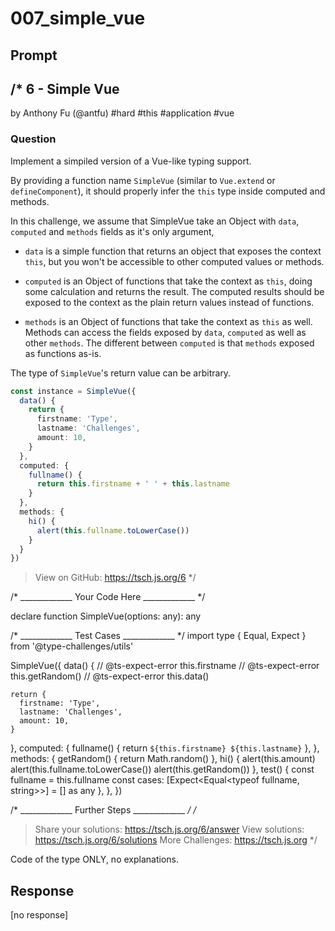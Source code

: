 # 007_simple_vue

## Prompt

/*
  6 - Simple Vue
  -------
  by Anthony Fu (@antfu) #hard #this #application #vue

  ### Question

  Implement a simpiled version of a Vue-like typing support.

  By providing a function name `SimpleVue` (similar to `Vue.extend` or `defineComponent`), it should properly infer the `this` type inside computed and methods.

  In this challenge, we assume that SimpleVue take an Object with `data`, `computed` and `methods` fields as it's only argument,

  - `data` is a simple function that returns an object that exposes the context `this`, but you won't be accessible to other computed values or methods.

  - `computed` is an Object of functions that take the context as `this`, doing some calculation and returns the result. The computed results should be exposed to the context as the plain return values instead of functions.

  - `methods` is an Object of functions that take the context as `this` as well. Methods can access the fields exposed by `data`, `computed` as well as other `methods`. The different between `computed` is that `methods` exposed as functions as-is.

  The type of `SimpleVue`'s return value can be arbitrary.

  ```ts
  const instance = SimpleVue({
    data() {
      return {
        firstname: 'Type',
        lastname: 'Challenges',
        amount: 10,
      }
    },
    computed: {
      fullname() {
        return this.firstname + ' ' + this.lastname
      }
    },
    methods: {
      hi() {
        alert(this.fullname.toLowerCase())
      }
    }
  })
  ```

  > View on GitHub: https://tsch.js.org/6
*/

/* _____________ Your Code Here _____________ */

declare function SimpleVue(options: any): any

/* _____________ Test Cases _____________ */
import type { Equal, Expect } from '@type-challenges/utils'

SimpleVue({
  data() {
    // @ts-expect-error
    this.firstname
    // @ts-expect-error
    this.getRandom()
    // @ts-expect-error
    this.data()

    return {
      firstname: 'Type',
      lastname: 'Challenges',
      amount: 10,
    }
  },
  computed: {
    fullname() {
      return `${this.firstname} ${this.lastname}`
    },
  },
  methods: {
    getRandom() {
      return Math.random()
    },
    hi() {
      alert(this.amount)
      alert(this.fullname.toLowerCase())
      alert(this.getRandom())
    },
    test() {
      const fullname = this.fullname
      const cases: [Expect<Equal<typeof fullname, string>>] = [] as any
    },
  },
})

/* _____________ Further Steps _____________ */
/*
  > Share your solutions: https://tsch.js.org/6/answer
  > View solutions: https://tsch.js.org/6/solutions
  > More Challenges: https://tsch.js.org
*/

Code of the type ONLY, no explanations.

## Response

[no response]


